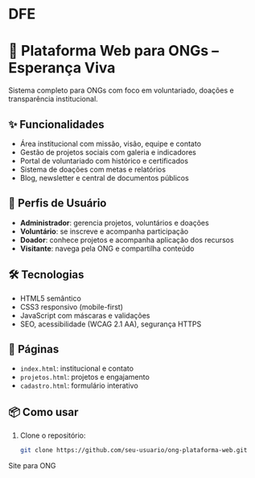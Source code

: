 # DFE
# 🌱 Plataforma Web para ONGs – Esperança Viva

Sistema completo para ONGs com foco em voluntariado, doações e transparência institucional.

## ✨ Funcionalidades

- Área institucional com missão, visão, equipe e contato
- Gestão de projetos sociais com galeria e indicadores
- Portal de voluntariado com histórico e certificados
- Sistema de doações com metas e relatórios
- Blog, newsletter e central de documentos públicos

## 👥 Perfis de Usuário

- **Administrador**: gerencia projetos, voluntários e doações
- **Voluntário**: se inscreve e acompanha participação
- **Doador**: conhece projetos e acompanha aplicação dos recursos
- **Visitante**: navega pela ONG e compartilha conteúdo

## 🛠 Tecnologias

- HTML5 semântico
- CSS3 responsivo (mobile-first)
- JavaScript com máscaras e validações
- SEO, acessibilidade (WCAG 2.1 AA), segurança HTTPS

## 📄 Páginas

- `index.html`: institucional e contato
- `projetos.html`: projetos e engajamento
- `cadastro.html`: formulário interativo

## 📦 Como usar

1. Clone o repositório:
   ```bash
   git clone https://github.com/seu-usuario/ong-plataforma-web.git
Site para ONG
